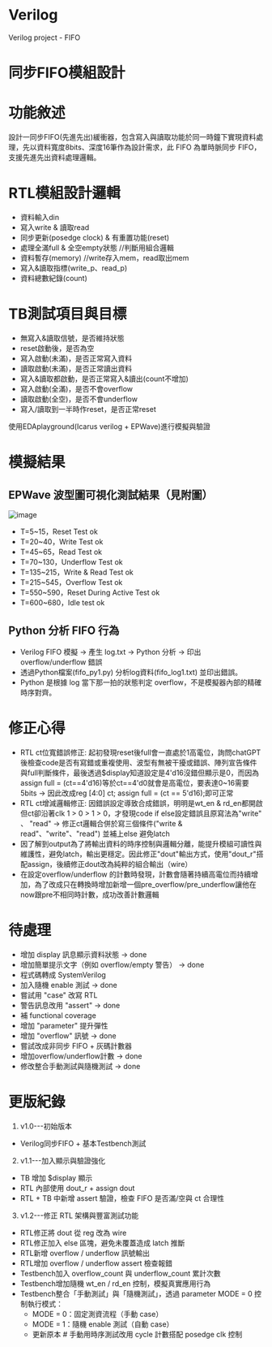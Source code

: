 # Verilog
Verilog project - FIFO

# 同步FIFO模組設計

# 功能敘述
設計一同步FIFO(先進先出)緩衝器，包含寫入與讀取功能於同一時鐘下實現資料處理，先以資料寬度8bits、深度16筆作為設計需求，此 FIFO 為單時脈同步 FIFO，支援先進先出資料處理邏輯。

# RTL模組設計邏輯
- 資料輸入din
- 寫入write & 讀取read
- 同步更新(posedge clock) & 有重置功能(reset)
- 處理全滿full & 全空empty狀態   //判斷用組合邏輯
- 資料暫存(memory)               //write存入mem，read取出mem
- 寫入&讀取指標(write_p、read_p)
- 資料總數紀錄(count)



# TB測試項目與目標
- 無寫入&讀取信號，是否維持狀態
- reset啟動後，是否為空
- 寫入啟動(未滿)，是否正常寫入資料
- 讀取啟動(未滿)，是否正常讀出資料
- 寫入&讀取都啟動，是否正常寫入&讀出(count不增加)
- 寫入啟動(全滿)，是否不會overflow
- 讀取啟動(全空)，是否不會underflow
- 寫入/讀取到一半時作reset，是否正常reset

使用EDAplayground(Icarus verilog + EPWave)進行模擬與驗證


# 模擬結果
## EPWave 波型圖可視化測試結果（見附圖）
![image](https://github.com/user-attachments/assets/ec74eb81-fcb1-403a-b54e-cacf4c5da32f)
- T=5~15，Reset Test ok
- T=20~40，Write Test ok
- T=45~65，Read Test ok
- T=70~130，Underflow Test ok
- T=135~215，Write & Read Test ok
- T=215~545，Overflow Test ok
- T=550~590，Reset During Active Test ok
- T=600~680，Idle test ok

## Python 分析 FIFO 行為
- Verilog FIFO 模擬 → 產生 log.txt → Python 分析 → 印出overflow/underflow 錯誤
- 透過Python檔案(fifo_py1.py) 分析log資料(fifo_log1.txt) 並印出錯誤。
- Python 是根據 log 當下那一拍的狀態判定 overflow，不是模擬器內部的精確時序對齊。

# 修正心得
- RTL ct位寬錯誤修正: 起初發現reset後full會一直處於1高電位，詢問chatGPT後檢查code是否有寫錯或重複使用、波型有無被干擾或錯誤、陣列宣告條件與full判斷條件，最後透過$display知道設定是4'd16沒錯但顯示是0，而因為assign full = (ct==4'd16)等於ct==4'd0就會是高電位，要表達0~16需要5bits -> 因此改成reg [4:0] ct;  assign full = (ct == 5'd16);即可正常
- RTL ct增減邏輯修正: 因錯誤設定導致合成錯誤，明明是wt_en & rd_en都開啟但ct卻沿著clk 1 > 0 > 1 > 0，才發現code if else設定錯誤且原寫法為"write" 、 "read" -> 修正ct邏輯合併於寫三個條件("write & read"、"write"、"read") 並補上else 避免latch
- 因了解到output為了將輸出資料的時序控制與邏輯分離，能提升模組可讀性與維護性，避免latch，輸出更穩定。因此修正"dout"輸出方式，使用"dout_r"搭配assign，後續修正dout改為純粹的組合輸出（wire）
- 在設定overflow/underflow 的計數時發現，計數會隨著持續高電位而持續增加，為了改成只在轉換時增加新增一個pre_overflow/pre_underflow讓他在now跟pre不相同時計數，成功改善計數邏輯

# 待處理
- 增加 display 訊息顯示資料狀態 -> done
- 增加簡單提示文字（例如 overflow/empty 警告） -> done
- 程式碼轉成 SystemVerilog
- 加入隨機 enable 測試 -> done
- 嘗試用 "case" 改寫 RTL
- 警告訊息改用 "assert" -> done
- 補 functional coverage
- 增加 "parameter" 提升彈性
- 增加 "overflow" 訊號 -> done
- 嘗試改成非同步 FIFO + 灰碼計數器
- 增加overflow/underflow計數 -> done
- 修改整合手動測試與隨機測試 -> done


# 更版紀錄
1. v1.0---初始版本 
- Verilog同步FIFO + 基本Testbench測試
2. v1.1---加入顯示與驗證強化
- TB 增加 $display 顯示
- RTL 內部使用 dout_r + assign dout
- RTL + TB 中新增 assert 驗證，檢查 FIFO 是否滿/空與 ct 合理性
3. v1.2---修正 RTL 架構與豐富測試功能
- RTL修正將 dout 從 reg 改為 wire
- RTL修正加入 else 區塊，避免未覆蓋造成 latch 推斷
- RTL新增 overflow / underflow 訊號輸出
- RTL增加 overflow / underflow assert 檢查報錯
- Testbench加入 overflow_count 與 underflow_count 累計次數
- Testbench增加隨機 wt_en / rd_en 控制，模擬真實應用行為
- Testbench整合「手動測試」與「隨機測試」，透過 parameter MODE = 0 控制執行模式：
   - MODE = 0：固定測資流程（手動 case）
   - MODE = 1：隨機 enable 測試（自動 case）
   - 更新原本 # 手動用時序測試改用 cycle 計數搭配 posedge clk 控制

